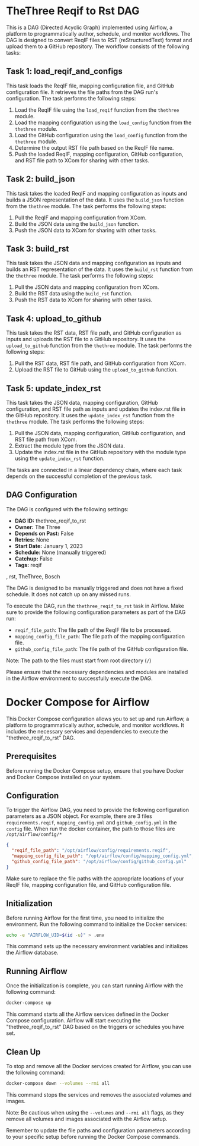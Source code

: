 # TheThree Reqif to Rst DAG

This is a DAG (Directed Acyclic Graph) implemented using Airflow, a platform to programmatically author, schedule, and monitor workflows. The DAG is designed to convert ReqIF files to RST (reStructuredText) format and upload them to a GitHub repository. The workflow consists of the following tasks:

## Task 1: load_reqif_and_configs

This task loads the ReqIF file, mapping configuration file, and GitHub configuration file. It retrieves the file paths from the DAG run's configuration. The task performs the following steps:

1. Load the ReqIF file using the `load_reqif` function from the `thethree` module.
2. Load the mapping configuration using the `load_config` function from the `thethree` module.
3. Load the GitHub configuration using the `load_config` function from the `thethree` module.
4. Determine the output RST file path based on the ReqIF file name.
5. Push the loaded ReqIF, mapping configuration, GitHub configuration, and RST file path to XCom for sharing with other tasks.

## Task 2: build_json

This task takes the loaded ReqIF and mapping configuration as inputs and builds a JSON representation of the data. It uses the `build_json` function from the `thethree` module. The task performs the following steps:

1. Pull the ReqIF and mapping configuration from XCom.
2. Build the JSON data using the `build_json` function.
3. Push the JSON data to XCom for sharing with other tasks.

## Task 3: build_rst

This task takes the JSON data and mapping configuration as inputs and builds an RST representation of the data. It uses the `build_rst` function from the `thethree` module. The task performs the following steps:

1. Pull the JSON data and mapping configuration from XCom.
2. Build the RST data using the `build_rst` function.
3. Push the RST data to XCom for sharing with other tasks.

## Task 4: upload_to_github

This task takes the RST data, RST file path, and GitHub configuration as inputs and uploads the RST file to a GitHub repository. It uses the `upload_to_github` function from the `thethree` module. The task performs the following steps:

1. Pull the RST data, RST file path, and GitHub configuration from XCom.
2. Upload the RST file to GitHub using the `upload_to_github` function.

## Task 5: update_index_rst

This task takes the JSON data, mapping configuration, GitHub configuration, and RST file path as inputs and updates the index.rst file in the GitHub repository. It uses the `update_index_rst` function from the `thethree` module. The task performs the following steps:

1. Pull the JSON data, mapping configuration, GitHub configuration, and RST file path from XCom.
2. Extract the module type from the JSON data.
3. Update the index.rst file in the GitHub repository with the module type using the `update_index_rst` function.

The tasks are connected in a linear dependency chain, where each task depends on the successful completion of the previous task.

## DAG Configuration

The DAG is configured with the following settings:

- **DAG ID:** thethree_reqif_to_rst
- **Owner:** The Three
- **Depends on Past:** False
- **Retries:** None
- **Start Date:** January 1, 2023
- **Schedule:** None (manually triggered)
- **Catchup:** False
- **Tags:** reqif

, rst, TheThree, Bosch

The DAG is designed to be manually triggered and does not have a fixed schedule. It does not catch up on any missed runs.

To execute the DAG, run the `thethree_reqif_to_rst` task in Airflow. Make sure to provide the following configuration parameters as part of the DAG run:

- `reqif_file_path`: The file path of the ReqIF file to be processed.
- `mapping_config_file_path`: The file path of the mapping configuration file.
- `github_config_file_path`: The file path of the GitHub configuration file.

Note: The path to the files must start from root directory (`/`)

Please ensure that the necessary dependencies and modules are installed in the Airflow environment to successfully execute the DAG.

# Docker Compose for Airflow

This Docker Compose configuration allows you to set up and run Airflow, a platform to programmatically author, schedule, and monitor workflows. It includes the necessary services and dependencies to execute the "thethree_reqif_to_rst" DAG.

## Prerequisites

Before running the Docker Compose setup, ensure that you have Docker and Docker Compose installed on your system.

## Configuration

To trigger the Airflow DAG, you need to provide the following configuration parameters as a JSON object. For example, there are 3 files `requirements.reqif`, `mapping_config.yml` and `github_config.yml` in the `config` file. When run the docker container, the path to those files are `/opt/airflow/config/*`

```json
{
  "reqif_file_path": "/opt/airflow/config/requirements.reqif",
  "mapping_config_file_path": "/opt/airflow/config/mapping_config.yml",
  "github_config_file_path": "/opt/airflow/config/github_config.yml"
}
```

Make sure to replace the file paths with the appropriate locations of your ReqIF file, mapping configuration file, and GitHub configuration file.

## Initialization

Before running Airflow for the first time, you need to initialize the environment. Run the following command to initialize the Docker services:

```bash
echo -e "AIRFLOW_UID=$(id -u)" > .env
```

This command sets up the necessary environment variables and initializes the Airflow database.

## Running Airflow

Once the initialization is complete, you can start running Airflow with the following command:

```bash
docker-compose up
```

This command starts all the Airflow services defined in the Docker Compose configuration. Airflow will start executing the "thethree_reqif_to_rst" DAG based on the triggers or schedules you have set.

## Clean Up

To stop and remove all the Docker services created for Airflow, you can use the following command:

```bash
docker-compose down --volumes --rmi all
```

This command stops the services and removes the associated volumes and images.

Note: Be cautious when using the `--volumes` and `--rmi all` flags, as they remove all volumes and images associated with the Airflow setup.

Remember to update the file paths and configuration parameters according to your specific setup before running the Docker Compose commands.
